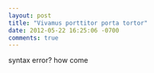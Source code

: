 ```yaml
---
layout: post
title: "Vivamus porttitor porta tortor"
date: 2012-05-22 16:25:06 -0700
comments: true
---
```


syntax error? how come
